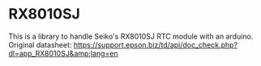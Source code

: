 # RX8010SJ
This is a library to handle Seiko's RX8010SJ RTC module with an arduino. Original datasheet: https://support.epson.biz/td/api/doc_check.php?dl=app_RX8010SJ&amp;lang=en
